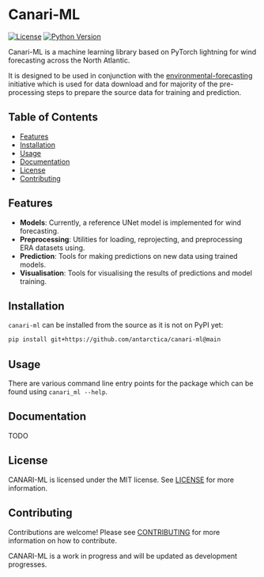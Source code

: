 # Canari-ML

[![License](https://img.shields.io/badge/License-MIT-blue.svg)](https://opensource.org/licenses/MIT)
[![Python Version](https://img.shields.io/badge/python-3.12%20|%203.13-blue)](https://www.python.org/)
<!-- [![Docs](https://img.shields.io/badge/docs-canari--ml.io-blue)](https://canari-ml.readthedocs.io/) -->

Canari-ML is a machine learning library based on PyTorch lightning for wind forecasting across the North Atlantic.

It is designed to be used in conjunction with the [environmental-forecasting](http://github.com/environmental-forecasting/) initiative which is used for data download and for majority of the pre-processing steps to prepare the source data for training and prediction.

## Table of Contents

- [Features](#features)
- [Installation](#installation)
- [Usage](#usage)
- [Documentation](#documentation)
- [License](#license)
- [Contributing](#contributing)

## Features

- **Models**: Currently, a reference UNet model is implemented for wind forecasting.
- **Preprocessing**: Utilities for loading, reprojecting, and preprocessing ERA datasets using.
- **Prediction**: Tools for making predictions on new data using trained models.
- **Visualisation**: Tools for visualising the results of predictions and model training.

## Installation

`canari-ml` can be installed from the source as it is not on PyPI yet:

```bash
pip install git+https://github.com/antarctica/canari-ml@main
```

## Usage

There are various command line entry points for the package which can be found using `canari_ml --help`.

## Documentation

TODO

## License

CANARI-ML is licensed under the MIT license. See [LICENSE](https://github.com/antarctica/canari-ml/blob/main/LICENSE) for more information.

## Contributing

Contributions are welcome! Please see [CONTRIBUTING](https://github.com/antarctica/canari-ml/blob/main/CONTRIBUTING.md) for more information on how to contribute.

CANARI-ML is a work in progress and will be updated as development progresses.
